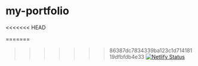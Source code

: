 # my-portfolio
<<<<<<< HEAD

=======
>>>>>>> 86387dc7834339ba123c1d71418119dfbfdb4e33
[![Netlify Status](https://api.netlify.com/api/v1/badges/286cf9ba-4749-4316-8fb1-050292679350/deploy-status)](https://app.netlify.com/sites/nat-portfolio/deploys)